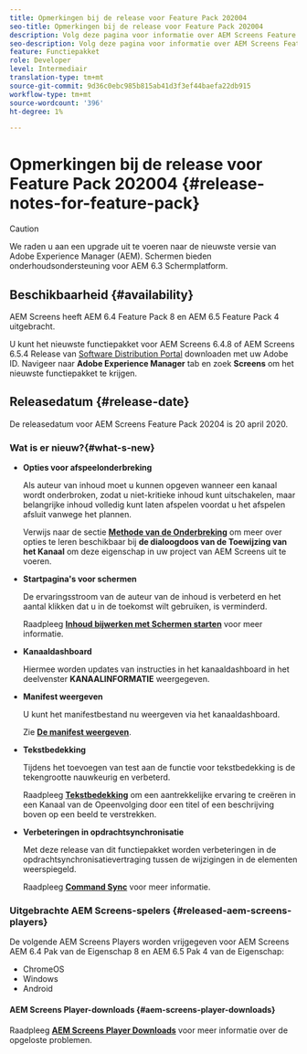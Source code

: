 ```yaml
---
title: Opmerkingen bij de release voor Feature Pack 202004
seo-title: Opmerkingen bij de release voor Feature Pack 202004
description: Volg deze pagina voor informatie over AEM Screens Feature Pack 202004, uitgebracht op 20 april 2020.
seo-description: Volg deze pagina voor informatie over AEM Screens Feature Pack 202004, uitgebracht op 20 april 2020.
feature: Functiepakket
role: Developer
level: Intermediair
translation-type: tm+mt
source-git-commit: 9d36c0ebc985b815ab41d3f3ef44baefa22db915
workflow-type: tm+mt
source-wordcount: '396'
ht-degree: 1%

---
```



# Opmerkingen bij de release voor Feature Pack 202004 {#release-notes-for-feature-pack}

>[!CAUTION]
>
>We raden u aan een upgrade uit te voeren naar de nieuwste versie van Adobe Experience Manager (AEM). Schermen bieden onderhoudsondersteuning voor AEM 6.3 Schermplatform.

## Beschikbaarheid {#availability}

AEM Screens heeft AEM 6.4 Feature Pack 8 en AEM 6.5 Feature Pack 4 uitgebracht.

U kunt het nieuwste functiepakket voor AEM Screens 6.4.8 of AEM Screens 6.5.4 Release van [Software Distribution Portal](https://experience.adobe.com/#/downloads/content/software-distribution/en/aem.html) downloaden met uw Adobe ID. Navigeer naar **Adobe Experience Manager** tab en zoek **Screens** om het nieuwste functiepakket te krijgen.

## Releasedatum {#release-date}

De releasedatum voor AEM Screens Feature Pack 20204 is 20 april 2020.

### Wat is er nieuw?{#what-s-new}

* **Opties voor afspeelonderbreking**

   Als auteur van inhoud moet u kunnen opgeven wanneer een kanaal wordt onderbroken, zodat u niet-kritieke inhoud kunt uitschakelen, maar belangrijke inhoud volledig kunt laten afspelen voordat u het afspelen afsluit vanwege het plannen.

   Verwijs naar de sectie **[Methode van de Onderbreking](/help/user-guide/channel-assignment.md#interruption-method-channel)** om meer over opties te leren beschikbaar bij **de dialoogdoos van de Toewijzing van het Kanaal** om deze eigenschap in uw project van AEM Screens uit te voeren.

* **Startpagina&#39;s voor schermen**

   De ervaringsstroom van de auteur van de inhoud is verbeterd en het aantal klikken dat u in de toekomst wilt gebruiken, is verminderd.

   Raadpleeg **[Inhoud bijwerken met Schermen starten](launches.md)** voor meer informatie.

* **Kanaaldashboard**

   Hiermee worden updates van instructies in het kanaaldashboard in het deelvenster **KANAALINFORMATIE** weergegeven.


* **Manifest weergeven**

   U kunt het manifestbestand nu weergeven via het kanaaldashboard.

   Zie **[De manifest weergeven](/help/user-guide/managing-channels.md#view-manifest)**.

* **Tekstbedekking**

   Tijdens het toevoegen van test aan de functie voor tekstbedekking is de tekengrootte nauwkeurig en verbeterd.

   Raadpleeg **[Tekstbedekking](text-overlay.md)** om een aantrekkelijke ervaring te creëren in een Kanaal van de Opeenvolging door een titel of een beschrijving boven op een beeld te verstrekken.

* **Verbeteringen in opdrachtsynchronisatie**

   Met deze release van dit functiepakket worden verbeteringen in de opdrachtsynchronisatievertraging tussen de wijzigingen in de elementen weerspiegeld.

   Raadpleeg **[Command Sync](using-command-sync.md)** voor meer informatie.

### Uitgebrachte AEM Screens-spelers {#released-aem-screens-players}

De volgende AEM Screens Players worden vrijgegeven voor AEM Screens AEM 6.4 Pak van de Eigenschap 8 en AEM 6.5 Pak 4 van de Eigenschap:

* ChromeOS
* Windows
* Android

#### AEM Screens Player-downloads {#aem-screens-player-downloads}

Raadpleeg **[AEM Screens Player Downloads](https://download.macromedia.com/screens/)** voor meer informatie over de opgeloste problemen.
